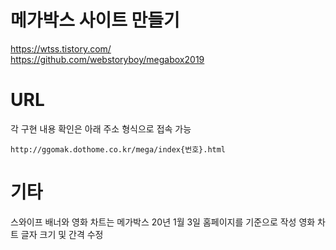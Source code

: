 # 메가박스 사이트 만들기

https://wtss.tistory.com/  
https://github.com/webstoryboy/megabox2019

# URL

각 구현 내용 확인은 아래 주소 형식으로 접속 가능  
<pre><code>http://ggomak.dothome.co.kr/mega/index{번호}.html</code></pre>


# 기타

스와이프 배너와 영화 차트는 메가박스 20년 1월 3일 홈페이지를 기준으로 작성
영화 차트 글자 크기 및 간격 수정
